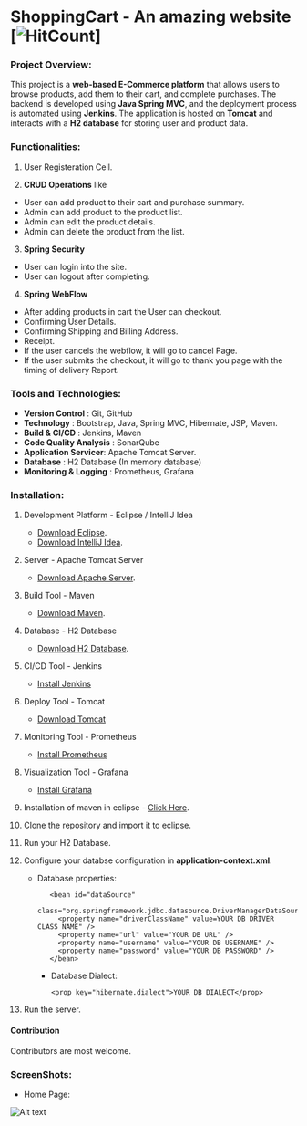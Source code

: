 # ShoppingCart - An amazing website [![HitCount](https://img.shields.io/badge/Maintenance%20Level-Not%20Maintained-yellow.svg)]

### Project Overview:
This project is a **web-based E-Commerce platform** that allows users to browse products, add them to their cart, and complete purchases. The backend is developed using **Java Spring MVC**, and the deployment process is automated using **Jenkins**. The application is hosted on **Tomcat** and interacts with a **H2 database** for storing user and product data.


### Functionalities:

1. User Registeration Cell.

2. **CRUD Operations** like

* User can add product to their cart and purchase summary.
* Admin can add product to the product list.
* Admin can edit the product details.
* Admin can delete the product from the list.

3. **Spring Security**

* User can login into the site.
* User can logout after completing.

4. **Spring WebFlow**

* After adding products in cart the User can checkout.
* Confirming User Details.
* Confirming Shipping and Billing Address.
* Receipt.
* If the user cancels the webflow, it will go to cancel Page.
* If the user submits the checkout, it will go to thank you page with the timing of delivery Report.

### Tools and Technologies:

* **Version Control** : Git, GitHub
* **Technology** : Bootstrap, Java, Spring MVC, Hibernate, JSP, Maven.
* **Build & CI/CD** : Jenkins, Maven
* **Code Quality Analysis** : SonarQube
* **Application Servicer**: Apache Tomcat Server.
* **Database** : H2 Database (In memory database)
* **Monitoring & Logging** : Prometheus, Grafana

### Installation:

1. Development Platform - Eclipse / IntelliJ Idea
   * [Download Eclipse](https://www.eclipse.org/downloads/packages/eclipse-ide-java-ee-developers/mars2).
   * [Download IntelliJ Idea](https://www.jetbrains.com/idea/download/#section=windows).
2. Server - Apache Tomcat Server

   * [Download Apache Server](https://tomcat.apache.org/download-70.cgi).

3. Build Tool - Maven

   * [Download Maven](https://maven.apache.org/download.cgi).

4. Database - H2 Database

   * [Download H2 Database](http://www.h2database.com/html/download.html).
     
5. CI/CD Tool - Jenkins
   * [Install Jenkins](https://www.jenkins.io/doc/book/installing/linux/)

6. Deploy Tool - Tomcat
   * [Download Tomcat](https://tomcat.apache.org/download-90.cgi)

7. Monitoring Tool - Prometheus
   * [Install Prometheus](https://www.cherryservers.com/blog/install-prometheus-ubuntu)

8. Visualization Tool - Grafana
   * [Install Grafana](https://www.cherryservers.com/blog/install-grafana-ubuntu)
   
5. Installation of maven in eclipse - [Click Here](https://stackoverflow.com/questions/8620127/maven-in-eclipse-step-by-step-installation).

6. Clone the repository and import it to eclipse.

7. Run your H2 Database.

8. Configure your databse configuration in **application-context.xml**.

   * Database properties:


        <!-- database properties DataSource -->

            <bean id="dataSource"
              class="org.springframework.jdbc.datasource.DriverManagerDataSource">
              <property name="driverClassName" value=YOUR DB DRIVER CLASS NAME" />
              <property name="url" value="YOUR DB URL" />
              <property name="username" value="YOUR DB USERNAME" />
              <property name="password" value="YOUR DB PASSWORD" />
            </bean>

      * Database Dialect:

            <prop key="hibernate.dialect">YOUR DB DIALECT</prop>

9. Run the server.

#### Contribution

Contributors are most welcome.

### ScreenShots:

* Home Page:

![Alt text](https://github.com/ikismail/ShoppingCart/blob/master/src/main/webapp/WEB-INF/resource/images/screenshots/Home.jpg "Home Page")


